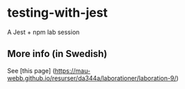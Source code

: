 # testing-with-jest
A Jest + npm lab session

## More info (in Swedish)
See [this page] (https://mau-webb.github.io/resurser/da344a/laborationer/laboration-9/)

